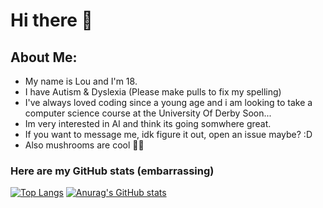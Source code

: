  # Hi there 👋
 ## About Me:
- My name is Lou and I'm 18.
- I have Autism & Dyslexia (Please make pulls to fix my spelling)
- I've always loved coding since a young age and i am looking to take a computer science course at the University Of Derby Soon...
- Im very interested in AI and think its going somwhere great. 
- If you want to message me, idk figure it out, open an issue maybe? :D
- Also mushrooms are cool 🍄🍄

### Here are my GitHub stats (embarrassing)

[![Top Langs](https://github-readme-stats.vercel.app/api/top-langs/?username=LouCodingStuff&langs_count=8)](https://github.com/anuraghazra/github-readme-stats)
[![Anurag's GitHub stats](https://github-readme-stats.vercel.app/api?username=LouCodingStuff)](https://github.com/anuraghazra/github-readme-stats)

